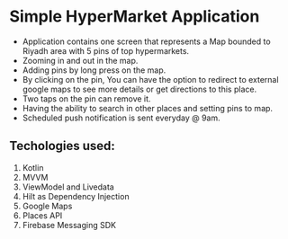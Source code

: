 # Simple HyperMarket Application

- Application contains one screen that represents a Map bounded to Riyadh area with 5 pins of top hypermarkets.
- Zooming in and out in the map.
- Adding pins by long press on the map.
- By clicking on the pin, You can have the option to redirect to external google maps to see more details or get directions to this place.
- Two taps on the pin can remove it.
- Having the ability to search in other places and setting pins to map.
- Scheduled push notification is sent everyday @ 9am.

## Techologies used:
 1. Kotlin
 2. MVVM 
 3. ViewModel and Livedata
 4. Hilt as Dependency Injection
 5. Google Maps
 6. Places API
 7. Firebase Messaging SDK





